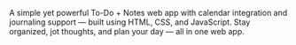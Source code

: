 A simple yet powerful To-Do + Notes web app with calendar integration and journaling support — built using HTML, CSS, and JavaScript.
Stay organized, jot thoughts, and plan your day — all in one web app.
